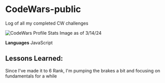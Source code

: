 # CodeWars-public
Log of all my completed CW challenges

![CodeWars Profile Stats Image as of 3/14/24](https://github.com/erreyonj/CodeWars-public/blob/57845857b7197bdd8c89b0c089082b44e3036769/CW-Profile%20Progress/CW%20Profile%203_14_24.png)


**Languages** 
JavaScript

## Lessons Learned:
Since I've made it to 6 Rank, I'm pumping the brakes a bit and focusing on fundamentals for a while






